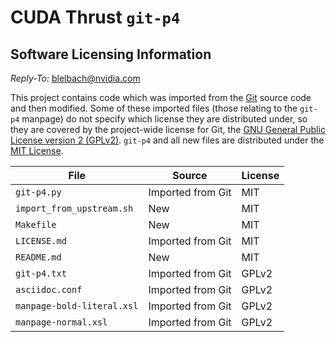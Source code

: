 <!--
Distributed under the MIT License
http://www.opensource.org/licenses/mit-license.php
-->

# CUDA Thrust `git-p4`

## Software Licensing Information

*Reply-To:* blelbach@nvidia.com

This project contains code which was imported from the [Git] source code and
  then modified. 
Some of these imported files (those relating to the `git-p4` manpage) do not
  specify which license they are distributed under, so they are covered by the
  project-wide license for Git, the [GNU General Public License version 2
  (GPLv2)].
`git-p4` and all new files are distributed under the [MIT License].

| File                       | Source            | License |
| -------------------------- | ----------------- | ------- |
| `git-p4.py`                | Imported from Git | MIT     |
| `import_from_upstream.sh`  | New               | MIT     |
| `Makefile`                 | New               | MIT     |
| `LICENSE.md`               | Imported from Git | MIT     |
| `README.md`                | New               | MIT     |
| `git-p4.txt`               | Imported from Git | GPLv2   |
| `asciidoc.conf`            | Imported from Git | GPLv2   |
| `manpage-bold-literal.xsl` | Imported from Git | GPLv2   |
| `manpage-normal.xsl`       | Imported from Git | GPLv2   |

[Git]:                                          https://git-scm.com
[GNU General Public License version 2 (GPLv2)]: https://opensource.org/licenses/GPL-2.0
[MIT License]:                                  https://opensource.org/licenses/mit-license.php

